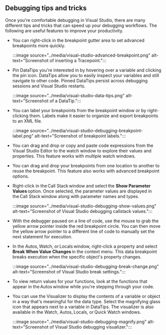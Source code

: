 ## Debugging tips and tricks

Once you're comfortable debugging in Visual Studio, there are many different tips and tricks that can speed up your debugging workflows. The following are useful features to improve your productivity.

- You can right-click in the breakpoint gutter area to set advanced breakpoints more quickly.

    :::image source="../media/visual-studio-advanced-breakpoint.png" alt-text="Screenshot of inserting a Tracepoint.":::

- Pin DataTips you're interested in by hovering over a variable and clicking the pin icon. DataTips allow you to easily inspect your variables and still navigate to other code. Pinned DataTips persist across debugging sessions and Visual Studio restarts.

    :::image source="../media/visual-studio-data-tips.png" alt-text="Screenshot of a DataTip.":::

- You can label your breakpoints from the breakpoint window or by right-clicking them. Labels make it easier to organize and export breakpoints to an XML file.

    :::image source="../media/visual-studio-debugging-breakpoint-label.png" alt-text="Screenshot of breakpoint labels.":::

- You can drag and drop or copy and paste code expressions from the Visual Studio Editor to the watch window to explore their values and properties. This feature works with multiple watch windows.

- You can drag and drop your breakpoints from one location to another to reuse the breakpoint. This feature also works with advanced breakpoint options.

- Right-click in the Call Stack window and select the **Show Parameter Values** option. Once selected, the parameter values are displayed in the Call Stack window along with parameter names and types.

    :::image source="../media/visual-studio-debugging-show-values.png" alt-text="Screenshot of Visual Studio debugging callstack values.":::

- With the debugger paused on a line of code, use the mouse to grab the yellow arrow pointer inside the red breakpoint circle. You can then move the yellow arrow pointer to a different line of code to manually set the next statement for execution.

- In the Autos, Watch, or Locals window, right-click a property and select **Break When Value Changes** in the context menu. This data breakpoint breaks execution when the specific object's property changes.

    :::image source="../media/visual-studio-debugging-break-change.png" alt-text="Screenshot of Visual Studio break settings.":::

- To view return values for your functions, look at the functions that appear in the Autos window while you're stepping through your code.

- You can use the Visualizer to display the contents of a variable or object in a way that's meaningful for the data type. Select the magnifying glass icon that appears next to a variable in DataTips. The visualizer is also available in the Watch, Autos, Locals, or Quick Watch windows.

    :::image source="../media/visual-studio-debugging-magnify.png" alt-text="Screenshot of Visual Studio debugging visualizer.":::
